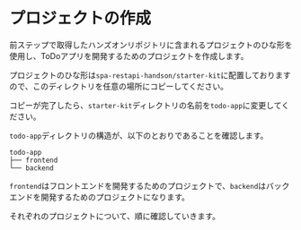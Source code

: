 # プロジェクトの作成

前ステップで取得したハンズオンリポジトリに含まれるプロジェクトのひな形を使用し、ToDoアプリを開発するためのプロジェクトを作成します。

プロジェクトのひな形は`spa-restapi-handson/starter-kit`に配置しておりますので、このディレクトリを任意の場所にコピーしてください。

コピーが完了したら、`starter-kit`ディレクトリの名前を`todo-app`に変更してください。

`todo-app`ディレクトリの構造が、以下のとおりであることを確認します。

```
todo-app
├── frontend
└── backend
```

`frontend`はフロントエンドを開発するためのプロジェクトで、`backend`はバックエンドを開発するためのプロジェクトになります。

それぞれのプロジェクトについて、順に確認していきます。
